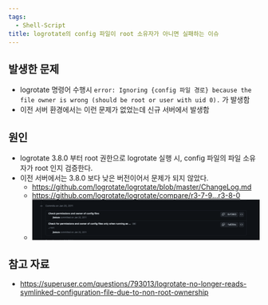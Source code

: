 ```yaml
---
tags:
  - Shell-Script
title: logrotate의 config 파일이 root 소유자가 아니면 실패하는 이슈
---
```



## 발생한 문제

- logrotate 명령어 수행시 `error: Ignoring {config 파일 경로} because the file owner is wrong (should be root or user with uid 0).` 가 발생함
- 이전 서버 환경에서는 이런 문제가 없었는데 신규 서버에서 발생함

## 원인 

- logrotate 3.8.0 부터 root 권한으로 logrotate 실행 시, config 파일의 파일 소유자가 root 인지 검증한다.
- 이전 서버에서는 3.8.0 보다 낮은 버전이어서 문제가 되지 않았다.
	- https://github.com/logrotate/logrotate/blob/master/ChangeLog.md
	- https://github.com/logrotate/logrotate/compare/r3-7-9...r3-8-0
	- ![](assets/Pasted%20image%2020230703190631.png)

## 참고 자료

- https://superuser.com/questions/793013/logrotate-no-longer-reads-symlinked-configuration-file-due-to-non-root-ownership
